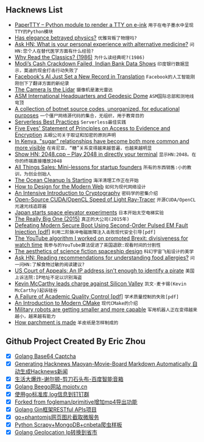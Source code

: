 ## Hacknews List


- [PaperTTY – Python module to render a TTY on e-ink](https://github.com/joukos/PaperTTY)  `用于在电子墨水中呈现TTY的Python模块`
- [Has elegance betrayed physics?](https://physicstoday.scitation.org/doi/10.1063/PT.3.4022)  `优雅背叛了物理吗?`
- [Ask HN: What is your personal experience with alternative medicine?](item?id=17899799)  `问HN:您个人在替代医学方面有什么经验?`
- [Why Read the Classics? (1986)](https://www.nybooks.com/articles/1986/10/09/why-read-the-classics/)  `为什么读经典呢?(1986)`
- [Modi’s Cash Crackdown Failed, Indian Bank Data Shows](https://www.nytimes.com/2018/08/30/world/asia/modi-india-rupee-cash.html)  `印度银行数据显示，莫迪的现金打击行动失败了`
- [Facebook&#39;s AI Just Set a New Record in Translation](https://www.forbes.com/sites/williamfalcon/2018/09/01/facebook-ai-just-set-a-new-record-in-translation-and-why-it-matters/)  `Facebook的人工智能刚刚创下了翻译方面的新纪录`
- [The Camera Is the Lidar](https://medium.com/@angus.pacala/the-camera-is-in-the-lidar-6fcf77e7dfa6)  `摄像机是激光雷达`
- [ASM International Headquarters and Geodesic Dome](https://rs.locationshub.com/location_detail.aspx?id=053-10059511)  `ASM国际总部和测地线穹顶`
- [A collection of botnet source codes, unorganized, for educational purposes](https://github.com/maestron/botnets)  `一个僵尸网络源代码的集合，无组织，用于教育目的`
- [Serverless Best Practices](https://medium.com/@PaulDJohnston/serverless-best-practices-b3c97d551535)  `Serverless最佳实践`
- [Five Eyes&#39; Statement of Principles on Access to Evidence and Encryption](https://www.homeaffairs.gov.au/about/national-security/five-country-ministerial-2018/access-evidence-encryption)  `五眼公司关于取证和加密的原则声明`
- [In Kenya, &#34;sugar&#34; relationships have become both more common and more visible](https://www.bbc.co.uk/news/resources/idt-sh/sex_and_the_sugar_daddy)  `在肯尼亚，“糖”关系变得越来越普遍，也越来越明显`
- [Show HN: 2048.cpp – Play 2048 in directly your terminal](https://github.com/plibither8/2048.cpp)  `显示HN:2048。在你的终端直接播放2048`
- [All Things Sales: Mini-lessons for startup founders](https://a16z.com/2018/09/02/sales-startups-technical-founders/)  `所有的东西销售:小的教训，为创业创始人`
- [The Ocean Cleanup Is Starting](https://www.forbes.com/sites/jeffkart/2018/08/28/the-ocean-cleanup-is-starting-aims-to-cut-garbage-patch-by-90-by-2040/#69796ad0253e)  `海洋清理工作正在开始`
- [How to Design for the Modern Web](https://medium.com/commitlog/how-to-design-for-the-modern-web-52eaa926bae2)  `如何为现代网络设计`
- [An Intensive Introduction to Cryptography](https://www.intensecrypto.org/public/)  `密码学的密集介绍`
- [Open-Source CUDA/OpenCL Speed of Light Ray-Tracer](https://github.com/favreau/Sol-R)  `开源CUDA/OpenCL光速光线追踪器`
- [Japan starts space elevator experiments](https://www.electronicsweekly.com/news/business/japan-starts-space-elevator-experiments-2018-08/)  `日本开始太空电梯实验`
- [The Really Big One (2015)](http://www.newyorker.com/magazine/2015/07/20/the-really-big-one)  `真正的大公司(2015年)`
- [Defeating Modern Secure Boot Using Second-Order Pulsed EM Fault Injection [pdf]](https://www.usenix.org/system/files/conference/woot17/woot17-paper-cui.pdf)  `利用二阶脉冲电磁故障注入击败现代安全引导[pdf]`
- [The YouTube algorithm I worked on promoted Brexit: divisiveness for watch time](https://twitter.com/gchaslot/status/1036323806242066432)  `我参与的YouTube算法促进了英国退欧:观看时间的分割性`
- [The aesthetics of science fiction spaceship design](https://uwspace.uwaterloo.ca/handle/10012/4935)  `科幻宇宙飞船设计的美学`
- [Ask HN: Reading recommendations for understanding food allergies?](item?id=17894995)  `问一问HN:了解食物过敏的阅读建议?`
- [US Court of Appeals: An IP address isn&#39;t enough to identify a pirate](https://www.techspot.com/news/76190-us-court-appeals-ip-address-isnt-enough-identify.html)  `美国上诉法院:IP地址不足以识别海盗`
- [Kevin McCarthy leads charge against Silicon Valley](http://thehill.com/homenews/house/404642-mccarthy-leads-gop-charge-against-silicon-valley)  `凯文·麦卡锡(Kevin McCarthy)起诉硅谷`
- [A Failure of Academic Quality Control [pdf]](http://journalofpositivesexuality.org/wp-content/uploads/2018/08/Failure-of-Academic-Quality-Control-Technology-of-Orgasm-Lieberman-Schatzberg.pdf)  `学术质量控制的失败[pdf]`
- [An Introduction to Modern CMake](https://cliutils.gitlab.io/modern-cmake/)  `现代CMake的介绍`
- [Military robots are getting smaller and more capable](https://www.economist.com/science-and-technology/2017/12/14/military-robots-are-getting-smaller-and-more-capable)  `军用机器人正在变得越来越小，越来越有能力`
- [How parchment is made](https://www.lrb.co.uk/v40/n16/mary-wellesley/short-cuts)  `羊皮纸是怎样制成的`

## Github Project Created By Eric Zhou

- [x] [Golang Base64 Captcha](https://github.com/mojocn/base64Captcha)
- [x] [Generating Hacknews Maoyan-Movie-Board Markdown Automatically 自动生成Hacknews新闻](https://github.com/dejavuzhou/md-genie)
- [x] [生活大爆炸-谢尔顿-剪刀石头布-百度智能音箱](https://github.com/mojocn/dueros-bang-game)
- [x] [Golang Beego网站 mojotv.cn](https://github.com/mojocn/www.mojotv.cn)
- [x] [使用go标准库,log信息到钉钉群](https://github.com/mojocn/dooger)
- [x] [Forked from fogleman/primitive增加mp4导出功能](https://github.com/mojocn/primitive)
- [x] [Golang Gin框架RESTful APIs项目](https://github.com/JJJJJJJerk/ezier-golang-web-api-framework)
- [x] [go+phantomjs网页图片截取微服务](https://github.com/mojocn/screen_shot)
- [x] [Python Scrapy+MongoDB+cnbeta爬虫样板](https://github.com/mojocn/scrapy_mongodb_boilerplate_cnbeta)
- [x] [Golang Geolocation Ip转换到省市](https://github.com/mojocn/ip2location)
